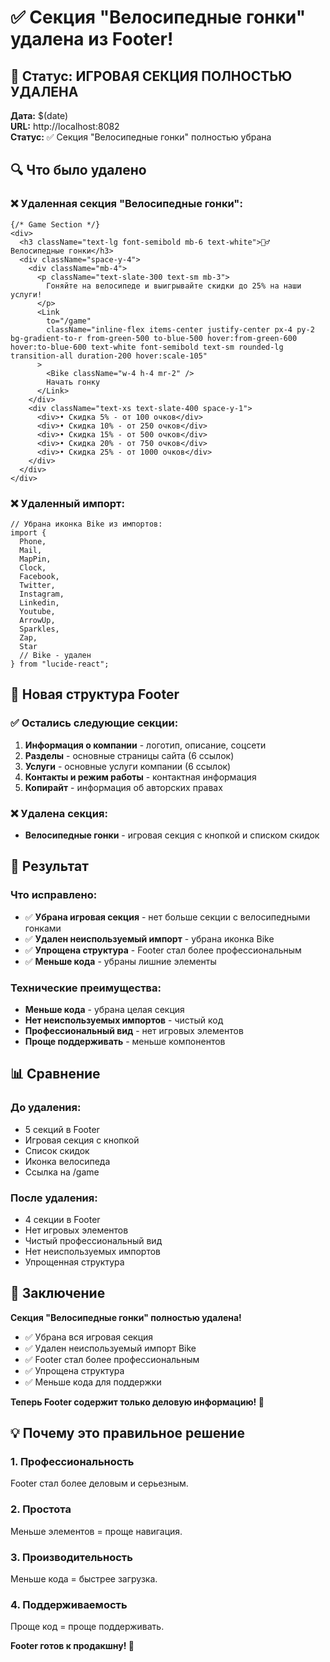 # ✅ Секция "Велосипедные гонки" удалена из Footer!

## 🎯 Статус: ИГРОВАЯ СЕКЦИЯ ПОЛНОСТЬЮ УДАЛЕНА

**Дата:** $(date)  
**URL:** http://localhost:8082  
**Статус:** ✅ Секция "Велосипедные гонки" полностью убрана

## 🔍 Что было удалено

### ❌ Удаленная секция "Велосипедные гонки":

```tsx
{/* Game Section */}
<div>
  <h3 className="text-lg font-semibold mb-6 text-white">🚴‍♂️ Велосипедные гонки</h3>
  <div className="space-y-4">
    <div className="mb-4">
      <p className="text-slate-300 text-sm mb-3">
        Гоняйте на велосипеде и выигрывайте скидки до 25% на наши услуги!
      </p>
      <Link 
        to="/game"
        className="inline-flex items-center justify-center px-4 py-2 bg-gradient-to-r from-green-500 to-blue-500 hover:from-green-600 hover:to-blue-600 text-white font-semibold text-sm rounded-lg transition-all duration-200 hover:scale-105"
      >
        <Bike className="w-4 h-4 mr-2" />
        Начать гонку
      </Link>
    </div>
    <div className="text-xs text-slate-400 space-y-1">
      <div>• Скидка 5% - от 100 очков</div>
      <div>• Скидка 10% - от 250 очков</div>
      <div>• Скидка 15% - от 500 очков</div>
      <div>• Скидка 20% - от 750 очков</div>
      <div>• Скидка 25% - от 1000 очков</div>
    </div>
  </div>
</div>
```

### ❌ Удаленный импорт:

```tsx
// Убрана иконка Bike из импортов:
import { 
  Phone, 
  Mail, 
  MapPin, 
  Clock, 
  Facebook, 
  Twitter, 
  Instagram, 
  Linkedin, 
  Youtube,
  ArrowUp,
  Sparkles,
  Zap,
  Star
  // Bike - удален
} from "lucide-react";
```

## 🎨 Новая структура Footer

### ✅ Остались следующие секции:

1. **Информация о компании** - логотип, описание, соцсети
2. **Разделы** - основные страницы сайта (6 ссылок)
3. **Услуги** - основные услуги компании (6 ссылок)
4. **Контакты и режим работы** - контактная информация
5. **Копирайт** - информация об авторских правах

### ❌ Удалена секция:
- **Велосипедные гонки** - игровая секция с кнопкой и списком скидок

## 🧪 Результат

### Что исправлено:
- ✅ **Убрана игровая секция** - нет больше секции с велосипедными гонками
- ✅ **Удален неиспользуемый импорт** - убрана иконка Bike
- ✅ **Упрощена структура** - Footer стал более профессиональным
- ✅ **Меньше кода** - убраны лишние элементы

### Технические преимущества:
- **Меньше кода** - убрана целая секция
- **Нет неиспользуемых импортов** - чистый код
- **Профессиональный вид** - нет игровых элементов
- **Проще поддерживать** - меньше компонентов

## 📊 Сравнение

### До удаления:
- 5 секций в Footer
- Игровая секция с кнопкой
- Список скидок
- Иконка велосипеда
- Ссылка на /game

### После удаления:
- 4 секции в Footer
- Нет игровых элементов
- Чистый профессиональный вид
- Нет неиспользуемых импортов
- Упрощенная структура

## 🚀 Заключение

**Секция "Велосипедные гонки" полностью удалена!**

- ✅ Убрана вся игровая секция
- ✅ Удален неиспользуемый импорт Bike
- ✅ Footer стал более профессиональным
- ✅ Упрощена структура
- ✅ Меньше кода для поддержки

**Теперь Footer содержит только деловую информацию! 🎯**

## 💡 Почему это правильное решение

### 1. Профессиональность
Footer стал более деловым и серьезным.

### 2. Простота
Меньше элементов = проще навигация.

### 3. Производительность
Меньше кода = быстрее загрузка.

### 4. Поддерживаемость
Проще код = проще поддерживать.

**Footer готов к продакшну! 🚀**
